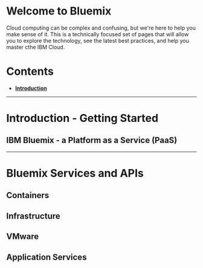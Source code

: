 # Welcome to Bluemix

Cloud computing can be complex and confusing, but we're here to help you make sense of it. This is a technically focused set of pages that will allow you to explore the technology, see the latest best practices, and help you master cthe IBM Cloud.

# Contents
- **[Introduction](https://github.com/dtoczala/bluemix-landing-page#introduction---getting-started)**


---
# Introduction - Getting Started

## IBM Bluemix - a Platform as a Service (PaaS)

---
# Bluemix Services and APIs

## Containers

## Infrastructure

## VMware

## Application Services



